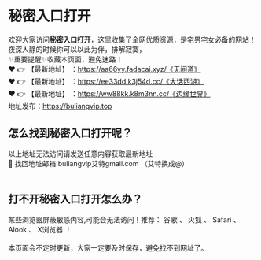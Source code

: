 # 秘密入口打开<br>
欢迎大家访问**秘密入口打开**，这里收集了全网优质资源，是宅男宅女必备的网站！夜深人静的时候你可以以此为伴，排解寂寞，<br>
✨重要提醒✨收藏本页面，避免迷路！<br>
❤️ 👉 【最新地址】 ：https://aa66yy.fadacai.xyz/《无间道》<br>
❤️ 👉 【最新地址】 ：https://ee33dd.k3j54d.cc/《大话西游》<br>
❤️ 👉 【最新地址】 ：https://ww88kk.k8m3nn.cc/《边缘世界》<br>
地址发布：https://buliangvip.top<br>
## 怎么找到**秘密入口打开**呢？<br>
以上地址无法访问请发送任意内容获取最新地址<br>
📧 找回地址邮箱:buliangvip艾特gmail.com （艾特换成@）<br><br>
## 打不开**秘密入口打开**怎么办？
某些浏览器屏蔽敏感内容,可能会无法访问！推荐： 谷歌 、 火狐 、 Safari 、 Alook 、 X浏览器 ！<br><br>
本页面会不定时更新，大家一定要及时保存，避免找不到网址了。



